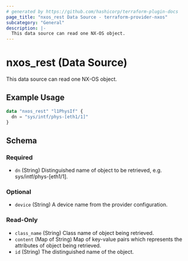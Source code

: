 ```yaml
---
# generated by https://github.com/hashicorp/terraform-plugin-docs
page_title: "nxos_rest Data Source - terraform-provider-nxos"
subcategory: "General"
description: |-
  This data source can read one NX-OS object.
---
```


# nxos_rest (Data Source)

This data source can read one NX-OS object.

## Example Usage

```terraform
data "nxos_rest" "l1PhysIf" {
  dn = "sys/intf/phys-[eth1/1]"
}
```

<!-- schema generated by tfplugindocs -->
## Schema

### Required

- `dn` (String) Distinguished name of object to be retrieved, e.g. sys/intf/phys-[eth1/1].

### Optional

- `device` (String) A device name from the provider configuration.

### Read-Only

- `class_name` (String) Class name of object being retrieved.
- `content` (Map of String) Map of key-value pairs which represents the attributes of object being retrieved.
- `id` (String) The distinguished name of the object.


